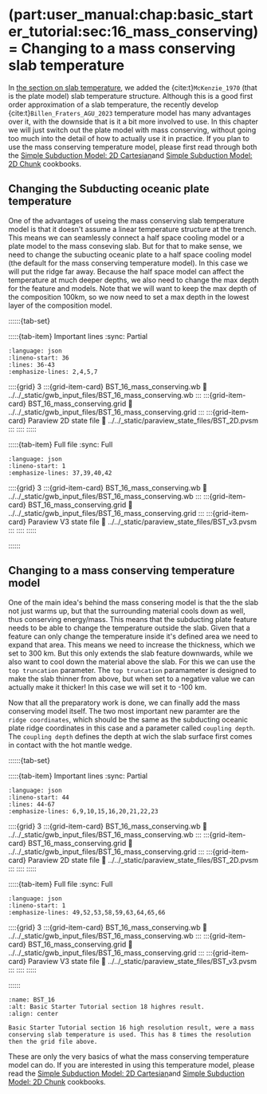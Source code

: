 (part:user_manual:chap:basic_starter_tutorial:sec:16_mass_conserving)=
Changing to a mass conserving slab temperature
===============================

In [the section on slab temperature](part:user_manual:chap:basic_starter_tutorial:sec:12_subducting_plate_temp), we added the {cite:t}`McKenzie_1970` (that is the plate model) slab temperature structure. Although this is a good first order approximation of a slab temperature, the recently develop {cite:t}`Billen_Fraters_AGU_2023` temperature model has many advantages over it, with the downside that is it a bit more involved to use. In this chapter we will just switch out the plate model with mass conserving, without going too much into the detail of how to actually use it in practice. If you plan to use the mass conserving temperature model, please first read through both the [Simple Subduction Model: 2D Cartesian](part:user_manual:chap:cookbooks:sec:simple_subduction_2d_cartesian)and [Simple Subduction Model: 2D Chunk](part:user_manual:chap:cookbooks:sec:simple_subduction_2d_chunk) cookbooks.

## Changing the Subducting oceanic plate temperature
One of the advantages of useing the mass conserving slab temperature model is that it doesn't assume a linear temperature structure at the trench. This means we can seamlessly connect a half space cooling model or a plate model to the mass conseving slab. But for that to make sense, we need to change the subucting oceanic plate to a half space cooling model (the default for the mass conserving temperature model). In this case we will put the ridge far away. Because the half space model can affect the temperature at much deeper depths, we also need to change the max depth for the feature and models. Note that we will want to keep the max depth of the composition 100km, so we now need to set a max depth in the lowest layer of the composition model.


::::::{tab-set}

:::::{tab-item} Important lines
:sync: Partial

```{literalinclude} ../../_static/gwb_input_files/BST_16_mass_conserving.wb
:language: json
:lineno-start: 36
:lines: 36-43
:emphasize-lines: 2,4,5,7
```
::::{grid} 3
:::{grid-item-card} BST_16_mass_conserving.wb
:link: ../../_static/gwb_input_files/BST_16_mass_conserving.wb
:::
:::{grid-item-card} BST_16_mass_conserving.grid
:link: ../../_static/gwb_input_files/BST_16_mass_conserving.grid
:::
:::{grid-item-card} Paraview 2D state file 
:link: ../../_static/paraview_state_files/BST_2D.pvsm
:::
::::
:::::

:::::{tab-item} Full file
:sync: Full


```{literalinclude} ../../_static/gwb_input_files/BST_16_mass_conserving.wb
:language: json
:lineno-start: 1
:emphasize-lines: 37,39,40,42
```

::::{grid} 3
:::{grid-item-card} BST_16_mass_conserving.wb
:link: ../../_static/gwb_input_files/BST_16_mass_conserving.wb
:::
:::{grid-item-card} BST_16_mass_conserving.grid
:link: ../../_static/gwb_input_files/BST_16_mass_conserving.grid
:::
:::{grid-item-card} Paraview V3 state file 
:link: ../../_static/paraview_state_files/BST_v3.pvsm
:::
::::
:::::

::::::

## Changing to a mass conserving temperature model

One of the main idea's behind the mass consering model is that the the slab not just warms up, but that the surrounding material cools down as well, thus conserving energy/mass. This means that the subducting plate feature needs to be able to change the temperature outside the slab. Given that a feature can only change the temperature inside it's defined area we need to expand that area. This means we need to increase the thickness, which we set to 300 km. But this only extends the slab feature downwards, while we also want to cool down the material above the slab. For this we can use the `top truncation` parameter. The `top truncation` paramameter is designed to make the slab thinner from above, but when set to a negative value we can actually make it thicker! In this case we will set it to -100 km. 

Now that all the preparatory work is done, we can finally add the mass conserving model itself. The two most important new paramter are the `ridge coordinates`, which should be the same as the subducting oceanic plate ridge coordinates in this case and a parameter called `coupling depth`. The `coupling depth` defines the depth at wich the slab surface first comes in contact with the hot mantle wedge.

::::::{tab-set}

:::::{tab-item} Important lines
:sync: Partial

```{literalinclude} ../../_static/gwb_input_files/BST_16_mass_conserving.wb
:language: json
:lineno-start: 44
:lines: 44-67
:emphasize-lines: 6,9,10,15,16,20,21,22,23
```
::::{grid} 3
:::{grid-item-card} BST_16_mass_conserving.wb
:link: ../../_static/gwb_input_files/BST_16_mass_conserving.wb
:::
:::{grid-item-card} BST_16_mass_conserving.grid
:link: ../../_static/gwb_input_files/BST_16_mass_conserving.grid
:::
:::{grid-item-card} Paraview 2D state file 
:link: ../../_static/paraview_state_files/BST_2D.pvsm
:::
::::
:::::

:::::{tab-item} Full file
:sync: Full


```{literalinclude} ../../_static/gwb_input_files/BST_16_mass_conserving.wb
:language: json
:lineno-start: 1
:emphasize-lines: 49,52,53,58,59,63,64,65,66
```

::::{grid} 3
:::{grid-item-card} BST_16_mass_conserving.wb
:link: ../../_static/gwb_input_files/BST_16_mass_conserving.wb
:::
:::{grid-item-card} BST_16_mass_conserving.grid
:link: ../../_static/gwb_input_files/BST_16_mass_conserving.grid
:::
:::{grid-item-card} Paraview V3 state file 
:link: ../../_static/paraview_state_files/BST_v3.pvsm
:::
::::
:::::

::::::



```{figure} ../../../../doc/sphinx/_static/images/user_manual/basic_starter_tutorial/BST_16.png
:name: BST_16
:alt: Basic Starter Tutorial section 18 highres result. 
:align: center

Basic Starter Tutorial section 16 high resolution result, were a mass conserving slab temperature is used. This has 8 times the resolution then the grid file above.
```

These are only the very basics of what the mass conserving temperature model can do. If you are interested in using this temperature model, please read the [Simple Subduction Model: 2D Cartesian](part:user_manual:chap:cookbooks:sec:simple_subduction_2d_cartesian)and [Simple Subduction Model: 2D Chunk](part:user_manual:chap:cookbooks:sec:simple_subduction_2d_chunk) cookbooks.